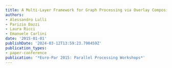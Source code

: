 ```yaml
---
title: A Multi-Layer Framework for Graph Processing via Overlay Composition
authors:
- Alessandro Lulli
- Parizio Dazzi
- Laura Ricci
- Emanuele Carlini
date: '2015-01-01'
publishDate: '2024-03-12T13:59:23.798459Z'
publication_types:
- paper-conference
publication: '*Euro-Par 2015: Parallel Processing Workshops*'
---
```


